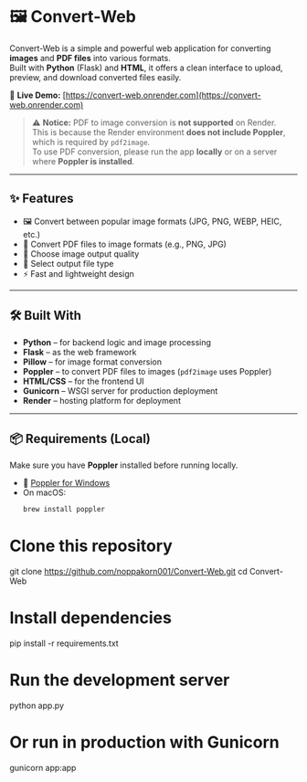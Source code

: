 # 🖼️ Convert-Web

Convert-Web is a simple and powerful web application for converting **images** and **PDF files** into various formats.  
Built with **Python** (Flask) and **HTML**, it offers a clean interface to upload, preview, and download converted files easily.

🚀 **Live Demo:** [https://convert-web.onrender.com](https://convert-web.onrender.com)

> ⚠️ **Notice:** PDF to image conversion is **not supported** on Render.  
> This is because the Render environment **does not include Poppler**, which is required by `pdf2image`.  
> To use PDF conversion, please run the app **locally** or on a server where **Poppler is installed**.

---

## ✨ Features

- 🖼️ Convert between popular image formats (JPG, PNG, WEBP, HEIC, etc.)
- 📄 Convert PDF files to image formats (e.g., PNG, JPG)
- 🔧 Choose image output quality
- 🎯 Select output file type
- ⚡ Fast and lightweight design

---

## 🛠️ Built With

- **Python** – for backend logic and image processing
- **Flask** – as the web framework
- **Pillow** – for image format conversion
- **Poppler** – to convert PDF files to images (`pdf2image` uses Poppler)
- **HTML/CSS** – for the frontend UI
- **Gunicorn** – WSGI server for production deployment
- **Render** – hosting platform for deployment

---

## 📦 Requirements (Local)

Make sure you have **Poppler** installed before running locally.

- 🔗 [Poppler for Windows](http://blog.alivate.com.au/poppler-windows/)
- On macOS:  
  ```bash
  brew install poppler
# Clone this repository
git clone https://github.com/noppakorn001/Convert-Web.git
cd Convert-Web

# Install dependencies
pip install -r requirements.txt

# Run the development server
python app.py

# Or run in production with Gunicorn
gunicorn app:app
